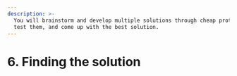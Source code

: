 ```yaml
---
description: >-
  You will brainstorm and develop multiple solutions through cheap prototypes,
  test them, and come up with the best solution.
---
```


# 6. Finding the solution

